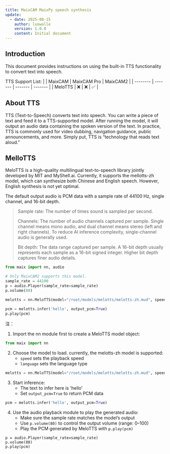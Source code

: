 ```yaml
---
title: MaixCAM MaixPy speech synthesis
update:
  - date: 2025-08-15
    author: lxowalle
    version: 1.0.0
    content: Initial document
---
```


## Introduction

This document provides instructions on using the built-in TTS functionality to convert text into speech.

TTS Support List:
|       | MaixCAM | MaixCAM Pro | MaixCAM2 |
| -------- | ------- | ------- | ------- |
| MeloTTS  | ❌ | ❌ | ✅ |

## About TTS

TTS (Text-to-Speech) converts text into speech. You can write a piece of text and feed it to a TTS-supported model. After running the model, it will output an audio data containing the spoken version of the text.
In practice, TTS is commonly used for video dubbing, navigation guidance, public announcements, and more. Simply put, TTS is “technology that reads text aloud.”

## MelloTTS

MeloTTS is a high-quality multilingual text-to-speech library jointly developed by MIT and MyShell.ai. Currently, it supports the mellotts-zh model, which can synthesize both Chinese and English speech. However, English synthesis is not yet optimal.

The default output audio is PCM data with a sample rate of 44100 Hz, single channel, and 16-bit depth.

> Sample rate: The number of times sound is sampled per second.
>
> Channels: The number of audio channels captured per sample. Single channel means mono audio, and dual channel means stereo (left and right channels). To reduce AI inference complexity, single-channel audio is generally used.
>
> Bit depth: The data range captured per sample. A 16-bit depth usually represents each sample as a 16-bit signed integer. Higher bit depth captures finer audio details.

```python
from maix import nn, audio

# Only MaixCAM2 supports this model.
sample_rate = 44100
p = audio.Player(sample_rate=sample_rate)
p.volume(80)

melotts = nn.MeloTTS(model="/root/models/melotts/melotts-zh.mud", speed = 0.8, language='zh')

pcm = melotts.infer('hello', output_pcm=True)
p.play(pcm)
```


注：
1. Import the nn module first to create a MeloTTS model object:
```python
from maix import nn
```
2. Choose the model to load. currently, the melotts-zh model is supported:
   - `speed` sets the playback speed
   - `language` sets the language type
```python
melotts = nn.MeloTTS(model="/root/models/melotts/melotts-zh.mud", speed = 0.8, language='zh')
```
3. Start inference:
   - The text to infer here is 'hello'
   - Set `output_pcm=True` to return PCM data
```python
pcm = melotts.infer('hello', output_pcm=True)
```
4. Use the audio playback module to play the generated audio:
   - Make sure the sample rate matches the model’s output
   - Use `p.volume(80)` to control the output volume (range: 0–100)
   - Play the PCM generated by MeloTTS with `p.play(pcm)`
```shell
p = audio.Player(sample_rate=sample_rate)
p.volume(80)
p.play(pcm)
```
